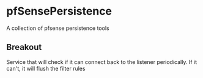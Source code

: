 # pfSensePersistence
A collection of pfsense persistence tools

## Breakout
Service that will check if it can connect back to the listener periodically. If it can't, it will flush the filter rules